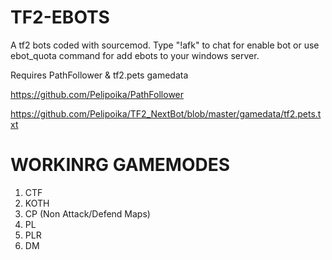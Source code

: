 # TF2-EBOTS

A tf2 bots coded with sourcemod.
Type "!afk" to chat for enable bot or use ebot_quota command for add ebots to your windows server.

Requires PathFollower & tf2.pets gamedata

https://github.com/Pelipoika/PathFollower

https://github.com/Pelipoika/TF2_NextBot/blob/master/gamedata/tf2.pets.txt



# WORKINRG GAMEMODES
1. CTF
2. KOTH
3. CP (Non Attack/Defend Maps)
4. PL
5. PLR
6. DM
